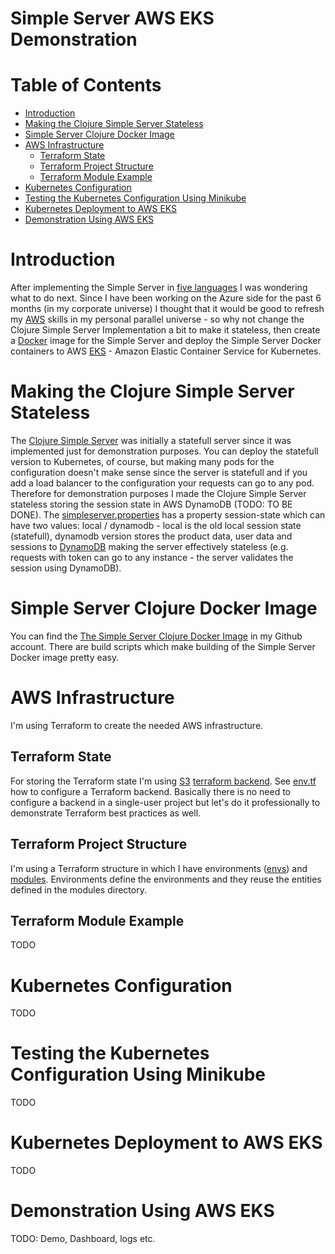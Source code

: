 # Simple Server AWS EKS Demonstration  <!-- omit in toc -->


# Table of Contents  <!-- omit in toc -->
- [Introduction](#introduction)
- [Making the Clojure Simple Server Stateless](#making-the-clojure-simple-server-stateless)
- [Simple Server Clojure Docker Image](#simple-server-clojure-docker-image)
- [AWS Infrastructure](#aws-infrastructure)
  - [Terraform State](#terraform-state)
  - [Terraform Project Structure](#terraform-project-structure)
  - [Terraform Module Example](#terraform-module-example)
- [Kubernetes Configuration](#kubernetes-configuration)
- [Testing the Kubernetes Configuration Using Minikube](#testing-the-kubernetes-configuration-using-minikube)
- [Kubernetes Deployment to AWS EKS](#kubernetes-deployment-to-aws-eks)
- [Demonstration Using AWS EKS](#demonstration-using-aws-eks)



# Introduction

After implementing the Simple Server in [five languages](https://medium.com/@kari.marttila/five-languages-five-stories-1afd7b0b583f) I was wondering what to do next. Since I have been working on the Azure side for the past 6 months (in my corporate universe) I thought that it would be good to refresh my [AWS](https://aws.amazon.com/) skills in my personal parallel universe - so why not change the Clojure Simple Server Implementation a bit to make it stateless, then create a [Docker](https://www.docker.com) image for the Simple Server and deploy the Simple Server Docker containers to AWS [EKS](https://aws.amazon.com/eks/) - Amazon Elastic Container Service for Kubernetes.


# Making the Clojure Simple Server Stateless

The [Clojure Simple Server](https://github.com/karimarttila/clojure/tree/master/clj-ring-cljs-reagent-demo/simple-server) was initially a statefull server since it was implemented just for demonstration purposes. You can deploy the statefull version to Kubernetes, of course, but making many pods for the configuration doesn't make sense since the server is statefull and if you add a load balancer to the configuration your requests can go to any pod. Therefore for demonstration purposes I made the Clojure Simple Server stateless storing the session state in AWS DynamoDB (TODO: TO BE DONE). The [simpleserver.properties](https://github.com/karimarttila/clojure/tree/master/clj-ring-cljs-reagent-demo/simple-server) has a property session-state which can have two values: local / dynamodb - local is the old local session state (statefull), dynamodb version stores the product data, user data and sessions to [DynamoDB](https://aws.amazon.com/dynamodb/) making the server effectively stateless (e.g. requests with token can go to any instance - the server validates the session using DynamoDB).


# Simple Server Clojure Docker Image

You can find the [The Simple Server Clojure Docker Image](https://github.com/karimarttila/docker/tree/master/simple-server/clojure) in my Github account. There are build scripts which make building of the Simple Server Docker image pretty easy.


# AWS Infrastructure

I'm using Terraform to create the needed AWS infrastructure.

## Terraform State

For storing the Terraform state I'm using [S3](https://aws.amazon.com/s3/) [terraform backend](https://www.terraform.io/docs/backends/). See [env.tf](https://github.com/karimarttila/aws/blob/master/simple-server-eks/terraform/envs/dev/env.tf) how to configure a Terraform backend. Basically there is no need to configure a backend in a single-user project but let's do it professionally to demonstrate Terraform best practices as well. 

## Terraform Project Structure

I'm using a Terraform structure in which I have environments ([envs](https://github.com/karimarttila/aws/tree/master/simple-server-eks/terraform/envs)) and [modules](TODO). Environments define the environments and they reuse the entities defined in the modules directory. 

## Terraform Module Example

TODO


# Kubernetes Configuration

TODO

# Testing the Kubernetes Configuration Using Minikube

TODO


# Kubernetes Deployment to AWS EKS

TODO


# Demonstration Using AWS EKS

TODO: Demo, Dashboard, logs etc.









